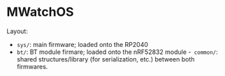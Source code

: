 # MWatchOS

Layout:

- `sys/`: main firmware; loaded onto the RP2040
- `bt/`:  BT module firmare; loaded onto the nRF52832 module
-` common/`: shared structures/library (for serialization, etc.) between both firmwares.

